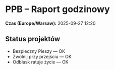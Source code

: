# PPB – Raport godzinowy
**Czas (Europe/Warsaw):** 2025-09-27 12:20

## Status projektów
- Bezpieczny Pieszy — OK
- Zwolnij przy przejściu — OK
- Odblask ratuje życie — OK

